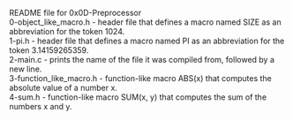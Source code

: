 README file for 0x0D-Preprocessor</br>
0-object_like_macro.h - header file that defines a macro named SIZE as an abbreviation for the token 1024.</br>
1-pi.h - header file that defines a macro named PI as an abbreviation for the token 3.14159265359.</br>
2-main.c - prints the name of the file it was compiled from, followed by a new line.</br>
3-function_like_macro.h - function-like macro ABS(x) that computes the absolute value of a number x.</br>
4-sum.h - function-like macro SUM(x, y) that computes the sum of the numbers x and y.</br>
